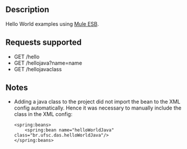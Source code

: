 ## Description

Hello World examples using [Mule ESB](https://www.mulesoft.com/resources/esb/what-mule-esb).

## Requests supported

* GET /hello
* GET /hellojava?name=name
* GET /hellojavaclass

## Notes

* Adding a java class to the project did not import the bean to the XML config automatically. Hence it was necessary to manually include the class in the XML config:
	```
    <spring:beans>
        <spring:bean name="helloWorldJava" class="br.ufsc.das.helloWorldJava"/>
    </spring:beans>
    ```
